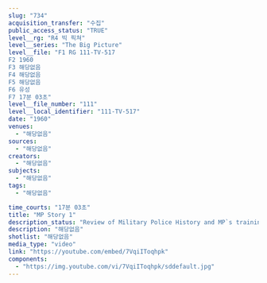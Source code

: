 ```yaml
---
slug: "734"
acquisition_transfer: "수집"
public_access_status: "TRUE"
level__rg: "R4 빅 픽쳐"
level__series: "The Big Picture"
level__file: "F1 RG 111-TV-517
F2 1960
F3 해당없음
F4 해당없음
F5 해당없음
F6 유성
F7 17분 03초"
level__file_number: "111"
level__local_identifier: "111-TV-517"
date: "1960"
venues: 
  - "해당없음"
sources: 
  - "해당없음"
creators: 
  - "해당없음"
subjects: 
  - "해당없음"
tags: 
  - "해당없음"

time_courts: "17분 03초"
title: "MP Story 1"
description_status: "Review of Military Police History and MP`s training at For Gordon, Ga., covering laboratory work to physical training."
description: "해당없음"
shotlist: "해당없음"
media_type: "video"
link: "https://youtube.com/embed/7VqiIToqhpk"
components: 
  - "https://img.youtube.com/vi/7VqiIToqhpk/sddefault.jpg"
---
```

